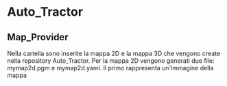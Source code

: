 # Auto_Tractor

## Map_Provider
Nella cartella sono inserite la mappa 2D e la mappa 3D che vengono create nella repository Auto_Tractor.
Per la mappa 2D vengono generati due file: mymap2d.pgm e mymap2d.yaml. Il primo rappresenta un'immagine della mappa
